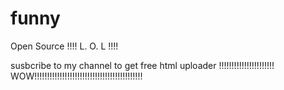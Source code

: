# funny
Open Source !!!! L. O. L !!!!

susbcribe to my channel to get free html uploader !!!!!!!!!!!!!!!!!!!!!!
WOW!!!!!!!!!!!!!!!!!!!!!!!!!!!!!!!!!!!!!!!!!!!
